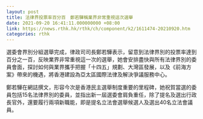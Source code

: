 ```yaml
---
layout: post
title: 法律界投票率百分百　鄭若驊稱業界非常重視這次選舉
date: 2021-09-20 16:41:11.000000000 +08:00
link: https://news.rthk.hk/rthk/ch/component/k2/1611474-20210920.htm
categories: rthk
---
```


選委會界別分組選舉完成，律政司司長鄭若驊表示，留意到法律界別的投票率達到百分之一百，反映業界非常重視這一次的選舉，她會安排盡快與所有法律界別的委員會面，探討如何與業界攜手把握「十四五」規劃、大灣區發展，以及《前海方案》帶來的機遇，將香港建設為亞太區國際法律及解決爭議服務中心。

鄭若驊在網誌撰文，形容今次是香港民主選舉制度重要的里程碑，她祝賀當選的委員包括15名法律界別的委員，並指出新一屆選委會肩負重任，除了提名及選出行政長官外，還要履行兩項新職能，即是提名立法會選舉候選人及選出40名立法會議員。
